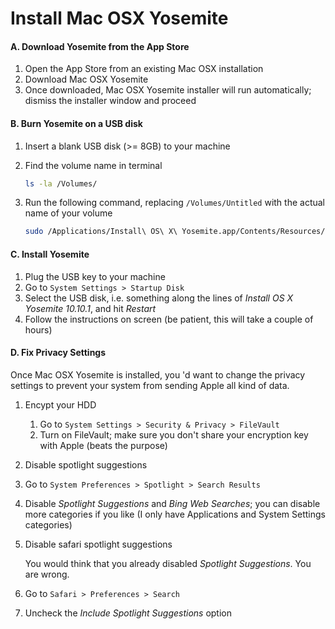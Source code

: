 # Install Mac OSX Yosemite

#### A. Download Yosemite from the App Store

1. Open the App Store from an existing Mac OSX installation
2. Download Mac OSX Yosemite
3. Once downloaded, Mac OSX Yosemite installer will run automatically; dismiss the installer window and proceed

#### B. Burn Yosemite on a USB disk

1. Insert a blank USB disk (>= 8GB) to your machine
2. Find the volume name in terminal

    ```bash
    ls -la /Volumes/
    ```

3. Run the following command, replacing `/Volumes/Untitled` with the actual name of your volume

    ```bash
    sudo /Applications/Install\ OS\ X\ Yosemite.app/Contents/Resources/createinstallmedia --volume /Volumes/Untitled --applicationpath /Applications/Install\ OS\ X\ Yosemite.app --nointeraction
    ```

#### C. Install Yosemite
  
1. Plug the USB key to your machine
2. Go to `System Settings > Startup Disk`
3. Select the USB disk, i.e. something along the lines of _Install OS X Yosemite 10.10.1_, and hit _Restart_
4. Follow the instructions on screen (be patient, this will take a couple of hours)

#### D. Fix Privacy Settings

Once Mac OSX Yosemite is installed, you 'd want to change the privacy settings to prevent your system from sending Apple all kind of data.

1. Encypt your HDD
    1. Go to `System Settings > Security & Privacy > FileVault`
    2. Turn on FileVault; make sure you don't share your encryption key with Apple (beats the purpose)

2. Disable spotlight suggestions
  1. Go to `System Preferences > Spotlight > Search Results`
  2. Disable _Spotlight Suggestions_ and _Bing Web Searches_; you can disable more categories if you like (I only have Applications and System Settings categories)

3. Disable safari spotlight suggestions
  
    You would think that you already disabled _Spotlight Suggestions_. You are wrong.
  
  1. Go to `Safari > Preferences > Search`
  2. Uncheck the _Include Spotlight Suggestions_ option
